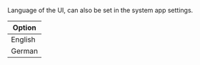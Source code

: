 Language of the UI, can also be set in the system app settings.

| Option  |
|---------|
| English |
| German  |
